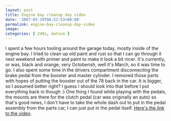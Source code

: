```yaml
---
layout: post
title: Engine bay cleanup day video
date: '2007-03-19T06:52:53+00:00'
permalink: engine-bay-cleanup-day-video
image: 
categories: [ 240z, datsun ]
---
```

I spent a few hours tooling around the garage today, mostly inside of the engine bay.
I tried to clean up old paint and rust so that I can go through it next weekend with primer and paint to make it look a bit nicer. It's currently, or was, black and orange, very Octoberish, well it's March, so it was time to go. I also spent some time in the drivers compartment disconnecting the brake pedal from the booster and master cylinder. 
I removed those parts with hopes of putting the booster out of the 78 back in the car. It is bigger, so I assumed better right? I guess I should look into that before I put everything back in though :)
One thing I found while playing with the pedals, the mounts are there for the clutch pedal (car was originally an auto) so that's good news, I don't have to take the whole dash out to put in the pedal assembly from the parts car, I can just put in the pedal itself.
[Here's the link to the video](/240z-engine-bay-cleanup).

